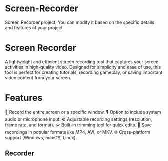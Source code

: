 # Screen-Recorder

Screen Recorder project. You can modify it based on the specific details and features of your project.

# Screen Recorder
A lightweight and efficient screen recording tool that captures your screen activities in high-quality video. Designed for simplicity and ease of use, this tool is perfect for creating tutorials, recording gameplay, or saving important video content from your screen.

# Features
🎥 Record the entire screen or a specific window.
🎙️ Option to include system audio or microphone input.
⚙️ Adjustable recording settings (resolution, frame rate, and format).
✂️ Built-in trimming tool for quick edits.
💾 Save recordings in popular formats like MP4, AVI, or MKV.
🌐 Cross-platform support (Windows, macOS, Linux).



## Recorder

